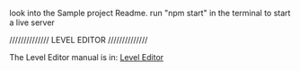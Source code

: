 look into the Sample project Readme.
run "npm start" in the terminal to start a live server

////////////// LEVEL EDITOR //////////////

The Level Editor manual is in:
[Level Editor](src\Objects\Systems\LevelEditor_Manual.txt)
